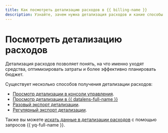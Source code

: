 ```yaml
---
title: Как посмотреть детализацию расходов в {{ billing-name }}
description: Узнайте, зачем нужна детализация расходов и какие способы ее получения существуют в {{ billing-name }}.
---
```


# Посмотреть детализацию расходов

Детализация расходов позволяет понять, на что именно уходят средства, оптимизировать затраты и более эффективно планировать бюджет.

Существует несколько способов получения детализации расходов:

* [Просмотр детализации в консоли управления](./check-charges.md).
* [Просмотр детализации в {{ datalens-full-name }}](./dashboard.md)
* [Разовый экспорт детализации](./get-folder-report.md#single-time-download).
* [Регулярный экспорт детализации](./get-folder-report.md#set-up-regular-download).

Также вы можете [искать данные в детализации расходов](./query-integration.md) с помощью запросов {{ yq-full-name }}.